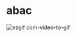 # abac 
![ezgif com-video-to-gif](https://user-images.githubusercontent.com/46137894/55779965-8d2be780-5ac6-11e9-8daf-1fd0af45e41a.gif)
